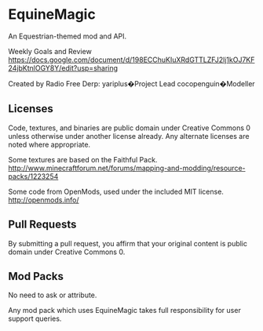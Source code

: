 EquineMagic
========================
An Equestrian-themed mod and API.

Weekly Goals and Review
https://docs.google.com/document/d/198ECChuKIuXRdGTTLZFJ2lj1kOJ7KF24jbKtnlOGY8Y/edit?usp=sharing

Created by Radio Free Derp:
yariplus�Project Lead
cocopenguin�Modeller

Licenses
------------------------
Code, textures, and binaries are public domain under Creative Commons 0 unless otherwise under another license already. Any alternate licenses are noted where appropriate.

Some textures are based on the Faithful Pack.
http://www.minecraftforum.net/forums/mapping-and-modding/resource-packs/1223254

Some code from OpenMods, used under the included MIT license.
http://openmods.info/

Pull Requests
------------------------
By submitting a pull request, you affirm that your original content is public domain under Creative Commons 0.

Mod Packs
------------------------
No need to ask or attribute.

Any mod pack which uses EquineMagic takes full responsibility for user support queries.
